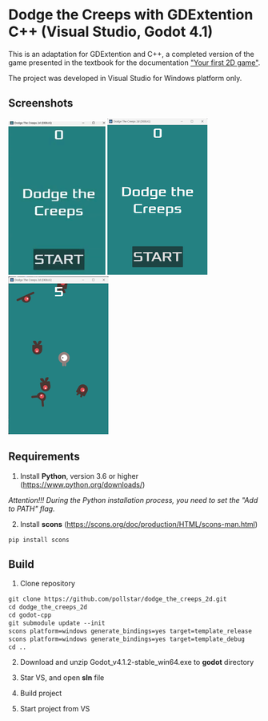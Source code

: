 # Dodge the Creeps with GDExtention C++ (Visual Studio, Godot 4.1)

This is an adaptation for GDExtention and C++, a completed version of the game presented in the textbook for the documentation
["Your first 2D game"](https://docs.godotengine.org/en/latest/getting_started/first_2d_game/index.html).

The project was developed in Visual Studio for Windows platform only.

## Screenshots

![GIF](/screenshots/video.gif)
![sh1](/screenshots/Screenshot%202023-10-14%20152827.png)
![sh2](/screenshots/Screenshot%202023-10-14%20152915.png)

## Requirements
1. Install **Python**, version 3.6 or higher (https://www.python.org/downloads/)

*Attention!!! During the Python installation process, you need to set the "Add to PATH" flag.*

2. Install **scons** (https://scons.org/doc/production/HTML/scons-man.html)
```
pip install scons
```

## Build
1. Clone repository
```
git clone https://github.com/pollstar/dodge_the_creeps_2d.git
cd dodge_the_creeps_2d
cd godot-cpp
git submodule update --init
scons platform=windows generate_bindings=yes target=template_release
scons platform=windows generate_bindings=yes target=template_debug
cd ..
```
2. Download and unzip Godot_v4.1.2-stable_win64.exe to **godot** directory

3. Star VS, and open **sln** file

4. Build project

5. Start project from VS
